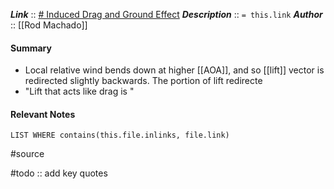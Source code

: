 ***Link***      :: [# Induced Drag and Ground Effect](https://www.youtube.com/watch?v=GHQvAQiIcoE)
***Description***      :: `= this.link`
***Author*** :: [[Rod Machado]]

#### Summary
* Local relative wind bends down at higher [[AOA]], and so [[lift]] vector is redirected slightly backwards. The portion of lift redirecte
* "Lift that acts like drag is "

#### Relevant Notes
```dataview
LIST WHERE contains(this.file.inlinks, file.link)
```

#source

#todo :: add key quotes